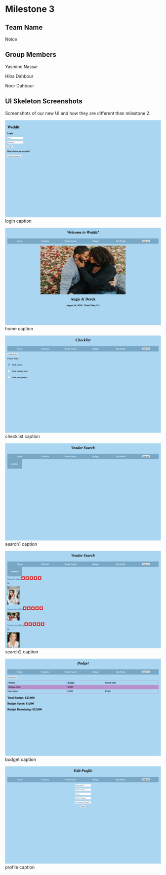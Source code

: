 # Milestone 3

## Team Name
Noice

## Group Members
Yasmine Nassar

Hiba Dahbour

Noor Dahbour

 

## UI Skeleton Screenshots
Screenshots of our new UI and how they are different than milestone 2.

![Login Page](static_files/pics/milestone3/login.png)
login caption

![Home Page](static_files/pics/milestone3/home.png)
home caption

![Checklist Page](static_files/pics/milestone3/checklist.png)
checklist caption

![Search Page](static_files/pics/milestone3/search1.png)
search1 caption

![Results Page](static_files/pics/milestone3/search2.png)
search2 caption

![Budget Page](static_files/pics/milestone3/budget.png)
budget caption

![Profile Page](static_files/pics/milestone3/profile.png)
profile caption 
